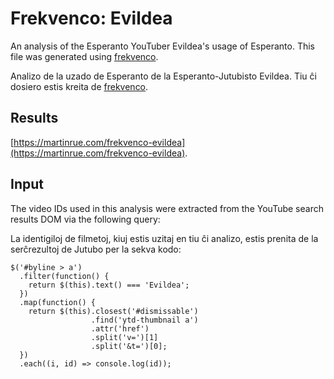 # Frekvenco: Evildea

An analysis of the Esperanto YouTuber Evildea's usage of Esperanto. This file was generated using [frekvenco](https://github.com/martinrue/frekvenco).

Analizo de la uzado de Esperanto de la Esperanto-Jutubisto Evildea. Tiu ĉi dosiero estis kreita de [frekvenco](https://github.com/martinrue/frekvenco).

## Results

[https://martinrue.com/frekvenco-evildea](https://martinrue.com/frekvenco-evildea).

## Input

The video IDs used in this analysis were extracted from the YouTube search results DOM via the following query:

La identigiloj de filmetoj, kiuj estis uzitaj en tiu ĉi analizo, estis prenita de la serĉrezultoj de Jutubo per la sekva kodo:

```
$('#byline > a')
  .filter(function() {
    return $(this).text() === 'Evildea';
  })
  .map(function() {
    return $(this).closest('#dismissable')
                  .find('ytd-thumbnail a')
                  .attr('href')
                  .split('v=')[1]
                  .split('&t=')[0];
  })
  .each((i, id) => console.log(id));
```